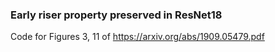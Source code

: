 ### Early riser property preserved in ResNet18

Code for Figures 3, 11 of https://arxiv.org/abs/1909.05479.pdf
